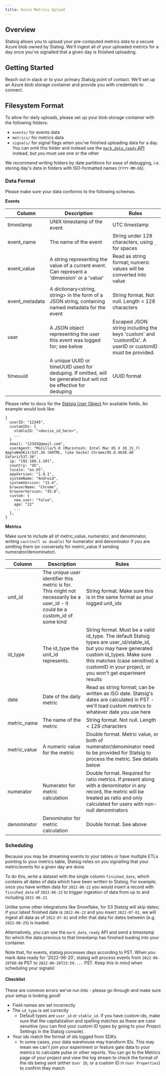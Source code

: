 ```yaml
---
title: Azure Metrics Upload
---
```


## Overview

Statsig allows you to upload your pre-computed metrics data to a secure Azure blob owned by Statsig. We'll ingest all of your uploaded metrics for a day once you've signalled that a given day is finished uploading.

## Getting Started

Reach out in slack or to your primary Statsig point of contact. We'll set up an Azure blob storage container and provide you with credentials to connect.

## Filesystem Format

To allow for daily uploads, please set up your blob storage container with the following folders:

- `events/` for events data
- `metrics/` for metrics data
- `signals/` for signal flags when you've finished uploading data for a day. You can omit this folder and instead use the [`mark_data_ready` API](/metrics/ingest) instead, but you must use one or the other

We recommend writing folders by date partitions for ease of debugging, i.e. storing day's data in folders with ISO-formatted names (`YYYY-MM-DD`).

### Data Format

Please make sure your data conforms to the following schemas.

<b>Events</b>

| Column         | Description                                                                                                       | Rules                                                                                                   |
| -------------- | ----------------------------------------------------------------------------------------------------------------- | ------------------------------------------------------------------------------------------------------- |
| timestamp      | UNIX timestamp of the event                                                                                       | UTC timestamp                                                                                           |
| event_name     | The name of the event                                                                                             | String under 128 characters, using `_` for spaces                                                       |
| event_value    | A string representing the value of a current event. Can represent a 'dimension' or a 'value'                      | Read as string format; numeric values will be converted into value                                      |
| event_metadata | A dictionary<string, string> in the form of a JSON string, containing named metadata for the event                | String format. Not null. Length < 128 characters                                                        |
| user           | A JSON object representing the user this event was logged for; see below                                          | Escaped JSON string including the keys 'custom' and 'customIDs'. A userID or customID must be provided. |
| timeuuid       | A unique UUID or timeUUID used for deduping. If omitted, will be generated but will not be effective for deduping | UUID format                                                                                             |

Please refer to docs for the [Statsig User Object](https://docs.statsig.com/client/concepts/user#user-attributes) for available fields. An example would look like:

```
{
  userID: "12345",
  customIDs: {
    stableID: "<device_id_here>",
    ...
  }
  email: "12345@gmail.com",
  userAgent: "Mozilla/5.0 (Macintosh; Intel Mac OS X 10_15_7) AppleWebKit/537.36 (KHTML, like Gecko) Chrome/95.0.4638.40 Safari/537.36",
  ip: "192.168.1.101",
  country: "US",
  locale: "en_US",
  appVersion: "1.0.1",
  systemName: "Android",
  systemVersion: "15.4",
  browserName: "Chrome",
  browserVersion: "45.0",
  custom: {
    new_user: "false",
    age: "22"
    ...
  },
}
```

<b>Metrics</b>

Make sure to include all of metric_value, numerator, and denominator, writing `cast(null as double)` for numerator and denominator if you are omitting them (or conversely for metric_value if sending numerator/denominator).

| Column       | Description                                                                                                                   | Rules                                                                                                                                                                                                                                        |
| ------------ | ----------------------------------------------------------------------------------------------------------------------------- | -------------------------------------------------------------------------------------------------------------------------------------------------------------------------------------------------------------------------------------------- |
| unit_id      | The unique user identifier this metric is for. This might not necessarily be a user_id - it could be a custom_id of some kind | String format. Make sure this is in the same format as your logged unit_ids                                                                                                                                                                  |
| id_type      | The id_type the unit_id represents.                                                                                           | String format. Must be a valid id_type. The default Statsig types are user_id/stable_id, but you may have generated custom id_types. Make sure this matches (case sensitive) a customID in your project, or you won't get experiment results |
| date         | Date of the daily metric                                                                                                      | Read as string format; can be written as ISO date. Statsig's dates are calculated in PST - we'll load custom metrics to whatever date you use here                                                                                           |
| metric_name  | The name of the metric                                                                                                        | String format. Not null. Length < 128 characters                                                                                                                                                                                             |
| metric_value | A numeric value for the metric                                                                                                | Double format. Metric value, or both of numerator/denominator need to be provided for Statsig to process the metric. See details below                                                                                                       |
| numerator    | Numerator for metric calculation                                                                                              | Double format. Required for ratio metrics. If present along with a denominator in any record, the metric will be treated as ratio and only calculated for users with non-null denominators                                                   |
| denominator  | Denominator for metric calculation                                                                                            | Double format. See above                                                                                                                                                                                                                     |

### Scheduling

Because you may be streaming events to your tables or have multiple ETLs pointing to your metrics table, Statsig relies on you signalling that your metric/events for a given day are done.

To do this, write a dataset with the single column `finished_date`, which contains all dates of data which have been written to Statsig. For example, once you have written data for `2022-06-22` you would insert a record with `finished_date` of `2022-06-22` to trigger ingestion of data from up to and including `2022-06-22`.

Unlike some other integrations like Snowflake, for S3 Statsig will skip dates; if your latest finished date is `2022-06-22` and you insert `2022-07-01`, we will ingest all data as of `2022-07-01` and infer that data for dates between (e.g. `2022-06-25`) is loaded.

Alternatively, you can use the `mark_data_ready` API and send a timestamp for which the data previous to that timestamp has finished loading into your container.

Note that, for events, statsig processes days according to PST. When you mark data ready for '2022-06-20', statsig will process events from `2022-06-20T00:00` PST to `2022-06-20T23:59....` PST. Keep this in mind when scheduling your signals!

<a name="checklist"></a>

#### Checklist

These are common errors we've run into - please go through and make sure your setup is looking good!

- Field names are set incorrectly
- The `id_type` is set correctly
  - Default types are `user_id` or `stable_id`. If you have custom ids, make sure that the capitalization and spelling matches as these are case sensitive (you can find your custom ID types by going to your Project Settings in the Statsig console).
- Your ids match the format of ids logged from SDKs
  - In some cases, your data warehouse may transform IDs. This may mean we can't join your experiment or feature gate data to your metrics to calculate pulse or other reports. You can go to the Metrics page of your project and view the log stream to check the format of the ids being sent (either `User ID`, or a custom ID in `User Properties`) to confirm they match

